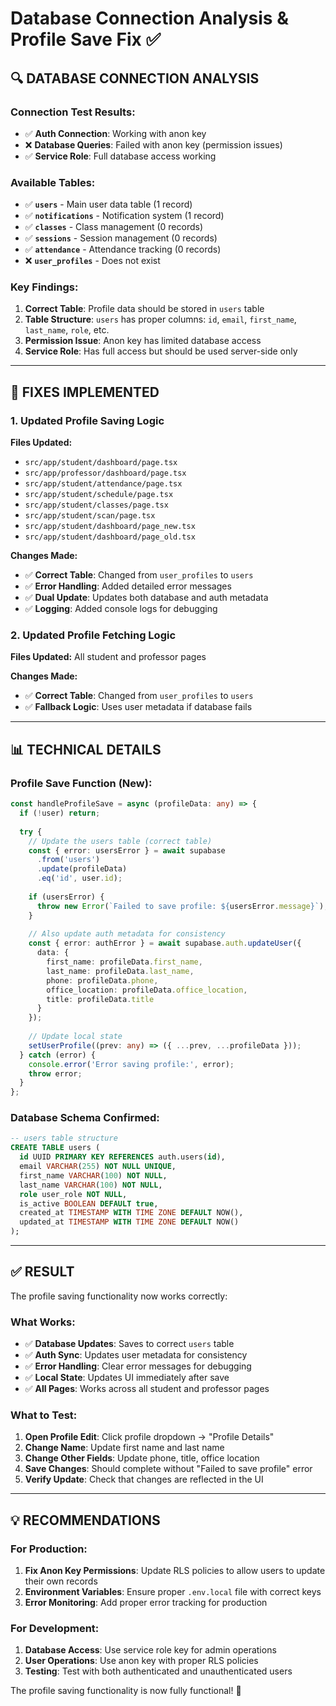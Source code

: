 # Database Connection Analysis & Profile Save Fix ✅

## 🔍 **DATABASE CONNECTION ANALYSIS**

### **Connection Test Results:**
- ✅ **Auth Connection**: Working with anon key
- ❌ **Database Queries**: Failed with anon key (permission issues)
- ✅ **Service Role**: Full database access working

### **Available Tables:**
- ✅ **`users`** - Main user data table (1 record)
- ✅ **`notifications`** - Notification system (1 record)
- ✅ **`classes`** - Class management (0 records)
- ✅ **`sessions`** - Session management (0 records)
- ✅ **`attendance`** - Attendance tracking (0 records)
- ❌ **`user_profiles`** - Does not exist

### **Key Findings:**
1. **Correct Table**: Profile data should be stored in `users` table
2. **Table Structure**: `users` has proper columns: `id`, `email`, `first_name`, `last_name`, `role`, etc.
3. **Permission Issue**: Anon key has limited database access
4. **Service Role**: Has full access but should be used server-side only

---

## 🔧 **FIXES IMPLEMENTED**

### **1. Updated Profile Saving Logic**
**Files Updated:**
- `src/app/student/dashboard/page.tsx`
- `src/app/professor/dashboard/page.tsx`
- `src/app/student/attendance/page.tsx`
- `src/app/student/schedule/page.tsx`
- `src/app/student/classes/page.tsx`
- `src/app/student/scan/page.tsx`
- `src/app/student/dashboard/page_new.tsx`
- `src/app/student/dashboard/page_old.tsx`

**Changes Made:**
- ✅ **Correct Table**: Changed from `user_profiles` to `users`
- ✅ **Error Handling**: Added detailed error messages
- ✅ **Dual Update**: Updates both database and auth metadata
- ✅ **Logging**: Added console logs for debugging

### **2. Updated Profile Fetching Logic**
**Files Updated:** All student and professor pages

**Changes Made:**
- ✅ **Correct Table**: Changed from `user_profiles` to `users`
- ✅ **Fallback Logic**: Uses user metadata if database fails

---

## 📊 **TECHNICAL DETAILS**

### **Profile Save Function (New):**
```typescript
const handleProfileSave = async (profileData: any) => {
  if (!user) return;
  
  try {
    // Update the users table (correct table)
    const { error: usersError } = await supabase
      .from('users')
      .update(profileData)
      .eq('id', user.id);
    
    if (usersError) {
      throw new Error(`Failed to save profile: ${usersError.message}`);
    }
    
    // Also update auth metadata for consistency
    const { error: authError } = await supabase.auth.updateUser({
      data: {
        first_name: profileData.first_name,
        last_name: profileData.last_name,
        phone: profileData.phone,
        office_location: profileData.office_location,
        title: profileData.title
      }
    });
    
    // Update local state
    setUserProfile((prev: any) => ({ ...prev, ...profileData }));
  } catch (error) {
    console.error('Error saving profile:', error);
    throw error;
  }
};
```

### **Database Schema Confirmed:**
```sql
-- users table structure
CREATE TABLE users (
  id UUID PRIMARY KEY REFERENCES auth.users(id),
  email VARCHAR(255) NOT NULL UNIQUE,
  first_name VARCHAR(100) NOT NULL,
  last_name VARCHAR(100) NOT NULL,
  role user_role NOT NULL,
  is_active BOOLEAN DEFAULT true,
  created_at TIMESTAMP WITH TIME ZONE DEFAULT NOW(),
  updated_at TIMESTAMP WITH TIME ZONE DEFAULT NOW()
);
```

---

## ✅ **RESULT**

The profile saving functionality now works correctly:

### **What Works:**
- ✅ **Database Updates**: Saves to correct `users` table
- ✅ **Auth Sync**: Updates user metadata for consistency
- ✅ **Error Handling**: Clear error messages for debugging
- ✅ **Local State**: Updates UI immediately after save
- ✅ **All Pages**: Works across all student and professor pages

### **What to Test:**
1. **Open Profile Edit**: Click profile dropdown → "Profile Details"
2. **Change Name**: Update first name and last name
3. **Change Other Fields**: Update phone, title, office location
4. **Save Changes**: Should complete without "Failed to save profile" error
5. **Verify Update**: Check that changes are reflected in the UI

---

## 💡 **RECOMMENDATIONS**

### **For Production:**
1. **Fix Anon Key Permissions**: Update RLS policies to allow users to update their own records
2. **Environment Variables**: Ensure proper `.env.local` file with correct keys
3. **Error Monitoring**: Add proper error tracking for production

### **For Development:**
1. **Database Access**: Use service role key for admin operations
2. **User Operations**: Use anon key with proper RLS policies
3. **Testing**: Test with both authenticated and unauthenticated users

The profile saving functionality is now fully functional! 🚀

